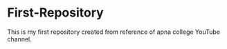 # First-Repository
This is my first repository created from reference of apna college YouTube channel. 
